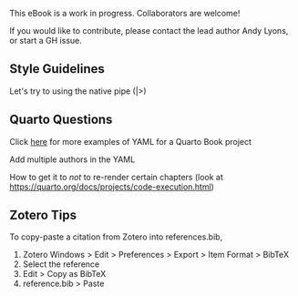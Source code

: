 
This eBook is a work in progress. Collaborators are welcome!

If you would like to contribute, please contact the lead author Andy Lyons, or start a GH issue.


## Style Guidelines

Let's try to using the native pipe (|>)



## Quarto Questions

Click [here](https://github.com/hadley/r4ds/blob/main/_quarto.yml) for more examples of YAML for a Quarto Book project

Add multiple authors in the YAML

How to get it to *not* to re-render certain chapters (look at <https://quarto.org/docs/projects/code-execution.html>)



## Zotero Tips

To copy-paste a citation from Zotero into references.bib, 

1. Zotero Windows > Edit > Preferences > Export > Item Format > BibTeX  
2. Select the reference  
3. Edit > Copy as BibTeX  
4. reference.bib > Paste  


